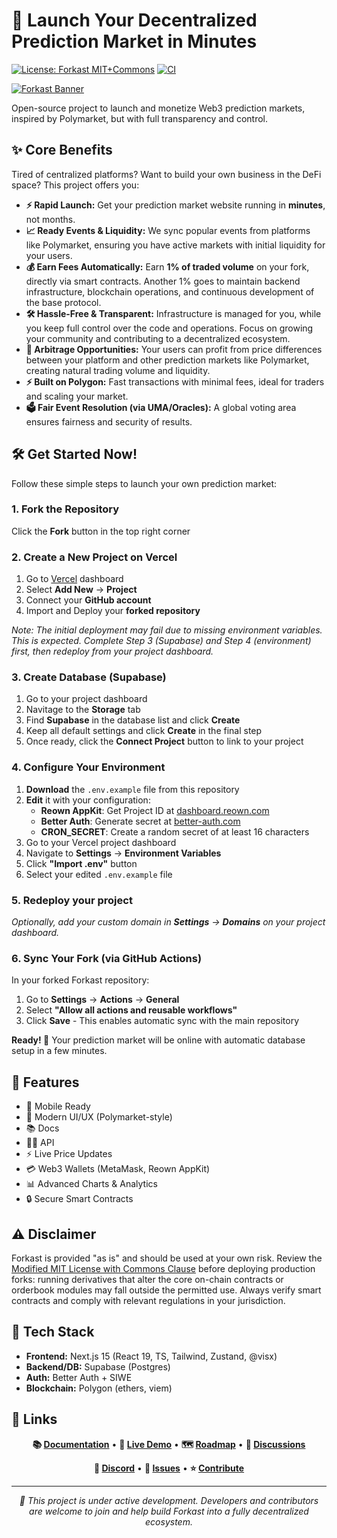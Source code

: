 # 🚀 Launch Your Decentralized Prediction Market in Minutes

[![License: Forkast MIT+Commons](https://img.shields.io/badge/License-Forkast--MIT--Commons-blue.svg)](./LICENSE) [![CI](https://github.com/forkast-prediction-market/forkast-prediction-market/actions/workflows/ci.yml/badge.svg)](https://github.com/forkast-prediction-market/forkast-prediction-market/actions/workflows/ci.yml)

[![Forkast Banner](https://i.imgur.com/G9wM4Na.png)](https://forka.st)

Open-source project to launch and monetize Web3 prediction markets, inspired by Polymarket, but with full transparency and control.

## ✨ Core Benefits

Tired of centralized platforms? Want to build your own business in the DeFi space? This project offers you:

- **⚡ Rapid Launch:** Get your prediction market website running in **minutes**, not months.
- **📈 Ready Events & Liquidity:** We sync popular events from platforms like Polymarket, ensuring you have active markets with initial liquidity for your users.
- **💰 Earn Fees Automatically:** Earn **1% of traded volume** on your fork, directly via smart contracts. Another 1% goes to maintain backend infrastructure, blockchain operations, and continuous development of the base protocol.
- **🛠️ Hassle-Free & Transparent:** Infrastructure is managed for you, while you keep full control over the code and operations. Focus on growing your community and contributing to a decentralized ecosystem.
- **💸 Arbitrage Opportunities:** Your users can profit from price differences between your platform and other prediction markets like Polymarket, creating natural trading volume and liquidity.
- **⚡ Built on Polygon:** Fast transactions with minimal fees, ideal for traders and scaling your market.
- **🗳️ Fair Event Resolution (via UMA/Oracles):** A global voting area ensures fairness and security of results.

## 🛠️ Get Started Now!

Follow these simple steps to launch your own prediction market:

### 1. Fork the Repository

Click the **Fork** button in the top right corner

### 2. Create a New Project on Vercel

1. Go to [Vercel](https://vercel.com) dashboard
2. Select **Add New** → **Project**
3. Connect your **GitHub account**
4. Import and Deploy your **forked repository**

*Note: The initial deployment may fail due to missing environment variables. This is expected.
Complete Step 3 (Supabase) and Step 4 (environment) first, then redeploy from your project dashboard.*

### 3. Create Database (Supabase)

   1. Go to your project dashboard
   2. Navitage to the **Storage** tab
   3. Find **Supabase** in the database list and click **Create**
   4. Keep all default settings and click **Create** in the final step
   5. Once ready, click the **Connect Project** button to link to your project

### 4. Configure Your Environment

   1. **Download** the `.env.example` file from this repository
   2. **Edit** it with your configuration:
      - **Reown AppKit**: Get Project ID at [dashboard.reown.com](https://dashboard.reown.com)
      - **Better Auth**: Generate secret at [better-auth.com](https://www.better-auth.com/docs/installation#set-environment-variables)
      - **CRON_SECRET**: Create a random secret of at least 16 characters
   3. Go to your Vercel project dashboard
   4. Navigate to **Settings** → **Environment Variables**
   5. Click **"Import .env"** button
   6. Select your edited `.env.example` file

### 5. Redeploy your project

*Optionally, add your custom domain in **Settings** → **Domains** on your project dashboard.*

### 6. Sync Your Fork (via GitHub Actions)

In your forked Forkast repository:
1. Go to **Settings** → **Actions** → **General**
2. Select **"Allow all actions and reusable workflows"**
3. Click **Save** - This enables automatic sync with the main repository

**Ready! 🎉** Your prediction market will be online with automatic database setup in a few minutes.

## 🎯 Features

- 📱 Mobile Ready
- 🎨 Modern UI/UX (Polymarket-style)
- 📚 Docs
- 👨‍💻 API
- ⚡ Live Price Updates
- 💳 Web3 Wallets (MetaMask, Reown AppKit)
- 📊 Advanced Charts & Analytics
- 🔒 Secure Smart Contracts

## ⚠️ Disclaimer

Forkast is provided "as is" and should be used at your own risk. Review the [Modified MIT License with Commons Clause](./LICENSE) before deploying production forks: running derivatives that alter the core on-chain contracts or orderbook modules may fall outside the permitted use. Always verify smart contracts and comply with relevant regulations in your jurisdiction.

## 🔧 Tech Stack

- **Frontend:** Next.js 15 (React 19, TS, Tailwind, Zustand, @visx)
- **Backend/DB:** Supabase (Postgres)
- **Auth:** Better Auth + SIWE
- **Blockchain:** Polygon (ethers, viem)

## 🔗 Links

<div align="center">

**📚 [Documentation](https://forka.st/docs/users)** •
**🚀 [Live Demo](https://forka.st)** •
**🗺️ [Roadmap](https://github.com/orgs/forkast-prediction-market/discussions/51)** •
**💬 [Discussions](https://github.com/orgs/forkast-prediction-market/discussions)**

**📱 [Discord](https://discord.gg/JVFARMzQ)** •
**🐛 [Issues](https://github.com/forkast-prediction-market/forkast-prediction-market/issues)** •
**⭐ [Contribute](https://github.com/forkast-prediction-market/forkast-prediction-market/blob/main/CONTRIBUTING.md)**

---
*🚧 This project is under active development.
Developers and contributors are welcome to join and help build Forkast into a fully decentralized ecosystem.*
</div>
